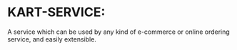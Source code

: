# KART-SERVICE:
A service which can be used by any kind of e-commerce or online ordering service, and easily extensible.